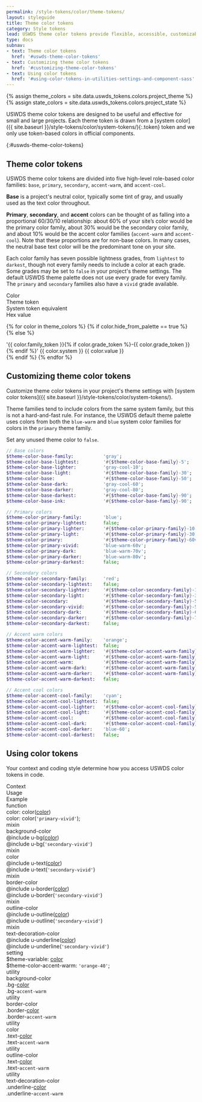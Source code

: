 ```yaml
---
permalink: /style-tokens/color/theme-tokens/
layout: styleguide
title: Theme color tokens
category: Style tokens
lead: USWDS theme color tokens provide flexible, accessible, customizable color choices for your project.
type: docs
subnav:
- text: Theme color tokens
  href: '#uswds-theme-color-tokens'
- text: Customizing theme color tokens
  href: '#customizing-theme-color-tokens'
- text: Using color tokens
  href: '#using-color-tokens-in-utilities-settings-and-component-sass'
---
```


{% assign theme_colors = site.data.uswds_tokens.colors.project_theme %}
{% assign state_colors = site.data.uswds_tokens.colors.project_state %}

USWDS theme color tokens are designed to be useful and effective for small and large projects.  Each theme token is drawn from a [system color]({{ site.baseurl }}/style-tokens/color/system-tokens/){:.token} token and we only use token-based colors in official components.

{:#uswds-theme-color-tokens}
## Theme color tokens
USWDS theme color tokens are divided into five high-level role-based color families: `base`, `primary`, `secondary`, `accent-warm`, and `accent-cool`.

**Base** is a project's neutral color, typically some tint of gray, and usually used as the text color throughout.

**Primary**, **secondary**, and **accent** colors can be thought of as falling into a proportional 60/30/10 relationship: about 60% of your site’s color would be the primary color family, about 30% would be the secondary color family, and about 10% would be the accent color families (`accent-warm` and `accent-cool`). Note that these proportions are for non-base colors. In many cases, the neutral base text color will be the predominant tone on your site.

Each color family has seven possible lightness grades, from `lightest` to `darkest`, though not every family needs to include a color at each grade. Some grades may be set to `false` in your project's theme settings. The default USWDS theme palette does not use every grade for every family. The `primary` and `secondary` families also have a `vivid` grade available.

<div class="bg-white radius-md border padding-x-2 padding-top-1 padding-bottom-2px">
  <div class="grid-row grid-gap flex-align-center margin-bottom-2 padding-bottom-1 border-bottom-2px text-bold font-sans-1">
    <div class="grid-col-1">Color</div>
    <div class="grid-col-4">Theme token</div>
    <div class="grid-col-3">System token equivalent</div>
    <div class="grid-col-fill text-right">Hex value</div>
  </div>

  {% for color in theme_colors %}
    {% if color.hide_from_palette == true %}
    {% else %}
  <div class="utility-example-container-condensed grid-row grid-gap flex-align-center{% if forloop.last == true %} border-bottom-0 margin-bottom-0{% endif %}">
    <span class="grid-col-1">
      <span class="square-4 radius-sm display-inline-block text-middle margin-right-1 bg-{{ color.token }}"></span>
    </span>
    <span class="grid-col-4">
      <span class="utility-class">'{{ color.family_token }}{% if color.grade_token %}-{{ color.grade_token }}{% endif %}'</span>
    </span>
    <span class="grid-col-3 font-mono-3">
      <span>{{ color.system }}</span>
    </span>
    <span class="grid-col-fill text-right font-mono-3">
      {{ color.value }}
    </span>
  </div>
    {% endif %}
  {% endfor %}
</div>

## Customizing theme color tokens
Customize theme color tokens in your project's theme settings with [system color tokens]({{ site.baseurl }}/style-tokens/color/system-tokens/).

Theme families tend to include colors from the same system family, but this is not a hard-and-fast rule. For instance, the USWDS default theme palette uses colors from both the `blue-warm` and `blue` system color families for colors in the `primary` theme family.

Set any unused theme color to `false`.

```sass
// Base colors
$theme-color-base-family:           'gray';
$theme-color-base-lightest:         '#{$theme-color-base-family}-5';
$theme-color-base-lighter:          'gray-cool-10';
$theme-color-base-light:            '#{$theme-color-base-family}-30';
$theme-color-base:                  '#{$theme-color-base-family}-50';
$theme-color-base-dark:             'gray-cool-60';
$theme-color-base-darker:           'gray-cool-80';
$theme-color-base-darkest:          '#{$theme-color-base-family}-90';
$theme-color-base-ink:              '#{$theme-color-base-family}-90';

// Primary colors
$theme-color-primary-family:        'blue';
$theme-color-primary-lightest:      false;
$theme-color-primary-lighter:       '#{$theme-color-primary-family}-10';
$theme-color-primary-light:         '#{$theme-color-primary-family}-30';
$theme-color-primary:               '#{$theme-color-primary-family}-60v';
$theme-color-primary-vivid:         'blue-warm-60v';
$theme-color-primary-dark:          'blue-warm-70v';
$theme-color-primary-darker:        'blue-warm-80v';
$theme-color-primary-darkest:       false;

// Secondary colors
$theme-color-secondary-family:      'red';
$theme-color-secondary-lightest:    false;
$theme-color-secondary-lighter:     '#{$theme-color-secondary-family}-10';
$theme-color-secondary-light:       '#{$theme-color-secondary-family}-30';
$theme-color-secondary:             '#{$theme-color-secondary-family}-50';
$theme-color-secondary-vivid:       '#{$theme-color-secondary-family}-50v';
$theme-color-secondary-dark:        '#{$theme-color-secondary-family}-60v';
$theme-color-secondary-darker:      '#{$theme-color-secondary-family}-70v';
$theme-color-secondary-darkest:     false;

// Accent warm colors
$theme-color-accent-warm-family:    'orange';
$theme-color-accent-warm-lightest:  false;
$theme-color-accent-warm-lighter:   '#{$theme-color-accent-warm-family}-10';
$theme-color-accent-warm-light:     '#{$theme-color-accent-warm-family}-20v';
$theme-color-accent-warm:           '#{$theme-color-accent-warm-family}-30v';
$theme-color-accent-warm-dark:      '#{$theme-color-accent-warm-family}-50v';
$theme-color-accent-warm-darker:    '#{$theme-color-accent-warm-family}-60';
$theme-color-accent-warm-darkest:   false;

// Accent cool colors
$theme-color-accent-cool-family:    'cyan';
$theme-color-accent-cool-lightest:  false;
$theme-color-accent-cool-lighter:   '#{$theme-color-accent-cool-family}-5';
$theme-color-accent-cool-light:     '#{$theme-color-accent-cool-family}-20';
$theme-color-accent-cool:           '#{$theme-color-accent-cool-family}-30v';
$theme-color-accent-cool-dark:      '#{$theme-color-accent-cool-family}-40v';
$theme-color-accent-cool-darker:    'blue-60';
$theme-color-accent-cool-darkest:   false;
```

## Using color tokens
Your context and coding style determine how you access USWDS color tokens in code.

<div class="bg-white radius-md border padding-x-2 padding-top-1 padding-bottom-2px">
  <div class="grid-row grid-gap flex-align-center margin-bottom-1 padding-bottom-1 border-bottom-2px text-bold">
    <div class="grid-col-2 text-700 font-sans-1">Context</div>
    <div class="grid-col-5 text-700 font-sans-1">Usage</div>
    <div class="grid-col-5 text-700 font-sans-1">Example</div>
  </div>
  <div class="grid-row grid-gap flex-align-center padding-bottom-1 margin-bottom-1 border-bottom border-gray-10 font-mono-3 line-height-mono-6">
    <div class="grid-col-2 text-bold font-sans-3">function</div>
    <div class="grid-col-5">color: color(<a href="{{ site.baseurl }}/style-tokens/color/theme-tokens/" class="token">color</a>)</div>
    <div class="grid-col-5">color: color(<code>'primary-vivid'</code>);</div>
  </div>
  <div class="grid-row grid-gap flex-align-center padding-bottom-1 margin-bottom-1 border-bottom border-gray-10 font-mono-3 line-height-mono-6">
    <div class="grid-col-2 text-bold font-sans-3 line-height-mono-2">
      mixin<br/>
      <span class="text-normal">background-color</span>
    </div>
    <div class="grid-col-5">
      @include u-bg(<a href="{{ site.baseurl }}/style-tokens/color/theme-tokens/" class="token">color</a>)
    </div>
    <div class="grid-col-5">
      @include u-bg(<code>'secondary-vivid'</code>)<br/>
    </div>
  </div>
  <div class="grid-row grid-gap flex-align-center padding-bottom-1 margin-bottom-1 border-bottom border-gray-10 font-mono-3 line-height-mono-6">
    <div class="grid-col-2 text-bold font-sans-3 line-height-mono-2">
      mixin<br/>
      <span class="text-normal">color</span>
    </div>
    <div class="grid-col-5">
      @include u-text(<a href="{{ site.baseurl }}/style-tokens/color/theme-tokens/" class="token">color</a>)
    </div>
    <div class="grid-col-5">
      @include u-text(<code>'secondary-vivid'</code>)<br/>
    </div>
  </div>
  <div class="grid-row grid-gap flex-align-center padding-bottom-1 margin-bottom-1 border-bottom border-gray-10 font-mono-3 line-height-mono-6">
    <div class="grid-col-2 text-bold font-sans-3 line-height-mono-2">
      mixin<br/>
      <span class="text-normal">border-color</span>
    </div>
    <div class="grid-col-5">
      @include u-border(<a href="{{ site.baseurl }}/style-tokens/color/theme-tokens/" class="token">color</a>)
    </div>
    <div class="grid-col-5">
      @include u-border(<code>'secondary-vivid'</code>)<br/>
    </div>
  </div>
  <div class="grid-row grid-gap flex-align-center padding-bottom-1 margin-bottom-1 border-bottom border-gray-10 font-mono-3 line-height-mono-6">
    <div class="grid-col-2 text-bold font-sans-3 line-height-mono-2">
      mixin<br/>
      <span class="text-normal">outline-color</span>
    </div>
    <div class="grid-col-5">
      @include u-outline(<a href="{{ site.baseurl }}/style-tokens/color/theme-tokens/" class="token">color</a>)
    </div>
    <div class="grid-col-5">
      @include u-outline(<code>'secondary-vivid'</code>)<br/>
    </div>
  </div>
  <div class="grid-row grid-gap flex-align-center padding-bottom-1 margin-bottom-1 border-bottom border-gray-10 font-mono-3 line-height-mono-6">
    <div class="grid-col-2 text-bold font-sans-3 line-height-mono-2">
      mixin<br/>
      <span class="text-normal">text-decoration-color</span>
    </div>
    <div class="grid-col-5">
      @include u-underline(<a href="{{ site.baseurl }}/style-tokens/color/theme-tokens/" class="token">color</a>)
    </div>
    <div class="grid-col-5">
      @include u-underline(<code>'secondary-vivid'</code>)<br/>
    </div>
  </div>

  <div class="grid-row grid-gap flex-align-center padding-bottom-1 margin-bottom-1 border-bottom border-gray-10 font-mono-3">
    <div class="grid-col-2 text-bold font-sans-3">setting</div>
    <div class="grid-col-5">$theme-variable: <a href="{{ site.baseurl }}/style-tokens/color/theme-tokens/" class="token">color</a></div>
    <div class="grid-col-5">$theme-color-accent-warm: <code>'orange-40'</code>;</div>
  </div>
  <div class="grid-row grid-gap flex-align-center padding-bottom-1 margin-bottom-1 border-bottom border-gray-10 font-mono-3">
    <div class="grid-col-2 text-bold font-sans-3">utility<br/>
      <span class="text-normal">background-color</span>
    </div>
    <div class="grid-col-5">.bg-<a href="{{ site.baseurl }}/style-tokens/color/theme-tokens/" class="token">color</a></div>
    <div class="grid-col-5">.bg-<code>accent-warm</code></div>
  </div>
  <div class="grid-row grid-gap flex-align-center padding-bottom-1 margin-bottom-1 border-bottom border-gray-10 font-mono-3">
    <div class="grid-col-2 text-bold font-sans-3">utility<br/>
      <span class="text-normal">border-color</span>
    </div>
    <div class="grid-col-5">.border-<a href="{{ site.baseurl }}/style-tokens/color/theme-tokens/" class="token">color</a></div>
    <div class="grid-col-5">.border-<code>accent-warm</code></div>
  </div>
  <div class="grid-row grid-gap flex-align-center padding-bottom-1 margin-bottom-1 border-bottom border-gray-10 font-mono-3">
    <div class="grid-col-2 text-bold font-sans-3">utility<br/>
      <span class="text-normal">color</span>
    </div>
    <div class="grid-col-5">.text-<a href="{{ site.baseurl }}/style-tokens/color/theme-tokens/" class="token">color</a></div>
    <div class="grid-col-5">.text-<code>accent-warm</code></div>
  </div>
  <div class="grid-row grid-gap flex-align-center padding-bottom-1 margin-bottom-1 border-bottom border-gray-10 font-mono-3">
    <div class="grid-col-2 text-bold font-sans-3">utility<br/>
      <span class="text-normal">outline-color</span>
    </div>
    <div class="grid-col-5">.text-<a href="{{ site.baseurl }}/style-tokens/color/theme-tokens/" class="token">color</a></div>
    <div class="grid-col-5">.text-<code>accent-warm</code></div>
  </div>
  <div class="grid-row grid-gap flex-align-center padding-bottom-1 border-gray-10 font-mono-3">
    <div class="grid-col-2 text-bold font-sans-3 line-height-mono-2">utility<br/>
      <span class="text-normal">text-decoration-color</span>
    </div>
    <div class="grid-col-5">.underline-<a href="{{ site.baseurl }}/style-tokens/color/theme-tokens/" class="token">color</a></div>
    <div class="grid-col-5">.underline-<code>accent-warm</code></div>
  </div>
</div>
